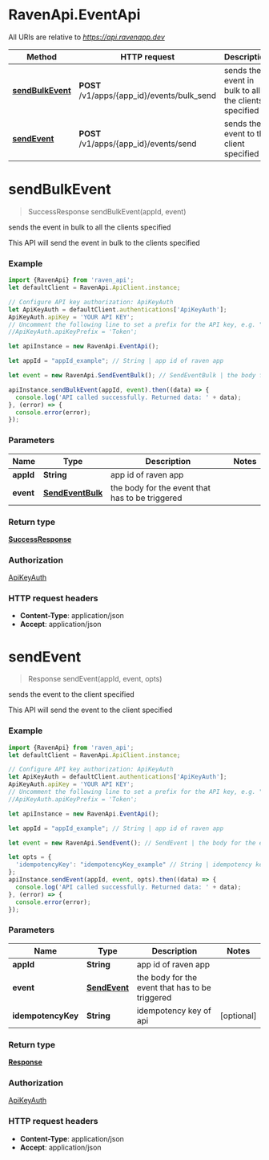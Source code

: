 # RavenApi.EventApi

All URIs are relative to *https://api.ravenapp.dev*

Method | HTTP request | Description
------------- | ------------- | -------------
[**sendBulkEvent**](EventApi.md#sendBulkEvent) | **POST** /v1/apps/{app_id}/events/bulk_send | sends the event in bulk to all the clients specified
[**sendEvent**](EventApi.md#sendEvent) | **POST** /v1/apps/{app_id}/events/send | sends the event to the client specified


<a name="sendBulkEvent"></a>
# **sendBulkEvent**
> SuccessResponse sendBulkEvent(appId, event)

sends the event in bulk to all the clients specified

This API will send the event in bulk to the clients specified

### Example
```javascript
import {RavenApi} from 'raven_api';
let defaultClient = RavenApi.ApiClient.instance;

// Configure API key authorization: ApiKeyAuth
let ApiKeyAuth = defaultClient.authentications['ApiKeyAuth'];
ApiKeyAuth.apiKey = 'YOUR API KEY';
// Uncomment the following line to set a prefix for the API key, e.g. "Token" (defaults to null)
//ApiKeyAuth.apiKeyPrefix = 'Token';

let apiInstance = new RavenApi.EventApi();

let appId = "appId_example"; // String | app id of raven app

let event = new RavenApi.SendEventBulk(); // SendEventBulk | the body for the event that has to be triggered

apiInstance.sendBulkEvent(appId, event).then((data) => {
  console.log('API called successfully. Returned data: ' + data);
}, (error) => {
  console.error(error);
});

```

### Parameters

Name | Type | Description  | Notes
------------- | ------------- | ------------- | -------------
 **appId** | **String**| app id of raven app | 
 **event** | [**SendEventBulk**](SendEventBulk.md)| the body for the event that has to be triggered | 

### Return type

[**SuccessResponse**](SuccessResponse.md)

### Authorization

[ApiKeyAuth](../README.md#ApiKeyAuth)

### HTTP request headers

 - **Content-Type**: application/json
 - **Accept**: application/json

<a name="sendEvent"></a>
# **sendEvent**
> Response sendEvent(appId, event, opts)

sends the event to the client specified

This API will send the event to the client specified

### Example
```javascript
import {RavenApi} from 'raven_api';
let defaultClient = RavenApi.ApiClient.instance;

// Configure API key authorization: ApiKeyAuth
let ApiKeyAuth = defaultClient.authentications['ApiKeyAuth'];
ApiKeyAuth.apiKey = 'YOUR API KEY';
// Uncomment the following line to set a prefix for the API key, e.g. "Token" (defaults to null)
//ApiKeyAuth.apiKeyPrefix = 'Token';

let apiInstance = new RavenApi.EventApi();

let appId = "appId_example"; // String | app id of raven app

let event = new RavenApi.SendEvent(); // SendEvent | the body for the event that has to be triggered

let opts = { 
  'idempotencyKey': "idempotencyKey_example" // String | idempotency key of api
};
apiInstance.sendEvent(appId, event, opts).then((data) => {
  console.log('API called successfully. Returned data: ' + data);
}, (error) => {
  console.error(error);
});

```

### Parameters

Name | Type | Description  | Notes
------------- | ------------- | ------------- | -------------
 **appId** | **String**| app id of raven app | 
 **event** | [**SendEvent**](SendEvent.md)| the body for the event that has to be triggered | 
 **idempotencyKey** | **String**| idempotency key of api | [optional] 

### Return type

[**Response**](Response.md)

### Authorization

[ApiKeyAuth](../README.md#ApiKeyAuth)

### HTTP request headers

 - **Content-Type**: application/json
 - **Accept**: application/json

